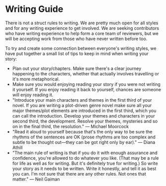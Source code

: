 # Writing Guide

There is not a struct rules to writing. We are pretty much open for all styles and for any writing experience to get involved. We are seeking contributors who have writing experience to help form a core team of reviewers, but we will be accepting work from those who have never written before too.

To try and create some connection between everyone's writing styles, we have put together a small list of tips to keep in mind when writing your story:

- Plan out your story/chapters. Make sure there's a clear journey happening to the characters, whether that actually involves travelling or it's more metaphorical.
- Make sure you would enjoying reading your story if you were not writing it yourself. If you enjoy reading it back to yourself, chances are someone will enjoy reading it.
- "Introduce your main characters and themes in the first third of your novel. If you are writing a plot-driven genre novel make sure all your major themes/plot elements are introduced in the first third, which you can call the introduction. Develop your themes and characters in your second third, the development. Resolve your themes, mysteries and so on in the final third, the resolution." — Michael Moorcock
- "Read it aloud to yourself because that's the only way to be sure the rhythms of the sentences are OK (prose rhythms are too complex and subtle to be thought out—they can be got right only by ear)." — Diana Athill
- "The main rule of writing is that if you do it with enough assurance and confidence, you're allowed to do whatever you like. (That may be a rule for life as well as for writing. But it's definitely true for writing.) So write your story as it needs to be written. Write it honestly, and tell it as best you can. I'm not sure that there are any other rules. Not ones that matter." — Neil Gaiman